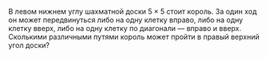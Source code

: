 В левом нижнем углу шахматной доски $5  \times 5$ стоит король. За один ход он может передвинуться либо на одну клетку вправо, либо на одну клетку вверх, либо на одну клетку по диагонали — вправо и вверх. Сколькими различными путями король может пройти в правый верхний угол доски?